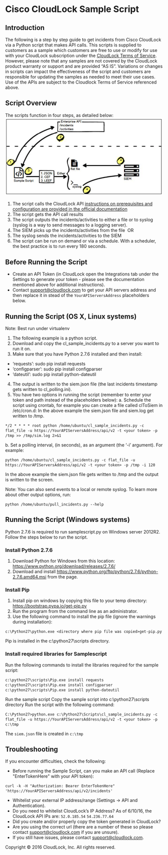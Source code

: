 # Cisco CloudLock Sample Script

## Introduction
The following is a step by step guide to get incidents from Cisco CloudLock via a Python script that makes API calls. This scripts is supplied to customers as a sample which customers are free to use or modify for use with your CloudLock subscription under the [CloudLock Terms of Service](https://www.cloudlock.com/ToS).
However, please note that any samples are not covered by the CloudLock product warranty or support and are provided “AS IS”. Variations or changes in scripts can impact the effectiveness of the script and customers are responsible for updating the samples as needed to meet their use cases. Use of the APIs are subject to the Cloudlock Terms of Service referenced above.

## Script Overview
The scripts function in four steps, as detailed below:
![Example](https://github.com/CiscoDevNet/cloud-security/blob/master/Cloudlock/Sample%20Scripts/sampleScriptDiag.png)

1. The script calls the CloudLock API [instructions on prerequisites and configuration are provided in the official documentation](https://docs.cloudlock.info/docs/introduction-to-api-enterprise)
2. The script gets the API call results
3. The script outputs the incidents/activities to either a file or to syslog (syslog is a way to
send messages to a logging server).
4. The SIEM picks up the incidents/activities from the file
­­­ OR ­­­
1. The syslog sends the incidents/activities to the SIEM
2. The script can be run on demand or via a schedule. With a scheduler, the best practice is to run every 180 seconds.
 
## Before Running the Script
* Create an API Token (in CloudLock open the Integrations tab under the Settings to generate your token - please see the documentation mentioned above for additional instructions).
* Contact support@cloudlock.com to get your API servers address and then replace it in stead of the `YourAPIServersAddress` placeholders below.

## Running the Script (OS X, Linux systems)
Note: Best run under virtualenv

1. The following example is a python script.
2. Download and copy the cl_sample_incidents.py to a server you want to run it on.
3. Make sure that you have Python 2.7.6 installed and then install:

* ‘requests’: sudo pip install requests
* ‘configparser’: sudo pip install configparser
* ‘dateutil’: sudo pip install python-dateutil

4. The output is written to the siem.json file (the last incidents timestamp gets written to cl_polling.ini).
5. You have two options in running the script (remember to enter your token and path instead of the placeholders below):
a. Schedule the script using crontab, for example you can create a file called
clToSiem in /etc/cron.d:
In the above example the siem.json file and siem.log get written to /tmp.

```SHELL=/bin/bash
*/2 * * * * root python /home/ubuntu/cl_sample_incidents.py -c flat_file -u https://YourAPIServersAddress/api/v2 -t <your token> -p /tmp >> /tmp/sim.log 2>&1
```

b. Set a polling interval, (in seconds), as an argument (the ‘-i’ argument). For example:

```
python /home/ubuntu/cl_sample_incidents.py -c flat_file -u https://YourAPIServersAddress/api/v2 -t <your token> -p /tmp -i 120
```
 
In the above example the siem.json​ file gets written to /tmp and the output is
written to the screen.

Note: You can also send events to a local or remote syslog. To learn more about other
output options, run:

```
python /home/ubuntu/pull_incidents.py --help 
```

## Running the Script (Windows systems)
Python 2.7.6 is required to run samplescript.py on Windows server 2012R2. Follow the steps below to run the script.

### Install Python 2.7.6
1. Download Python for Windows from this location: https://www.python.org/download/releases/2.7.6/
2. Download and install https://www.python.org/ftp/python/2.7.6/python-2.7.6.amd64.msi from the page.

### Install Pip
1. Install pip on windows by copying this file to your temp directory: https://bootstrap.pypa.io/get-pip.py
2. Run the program from the command line as an administrator.
3. Use the following command to install the pip file (ignore the warnings during installation):
```
c:\Python27\python.exe <directory where pip file was copied>get-pip.py
```
Pip is installed in the c:\python27\scripts directory. 

### Install required libraries for Samplescript
Run the following commands to install the libraries required for the sample script:

```
c:\python27\scripts\Pip.exe install requests c:\python27\scripts\Pip.exe install configparser c:\python27\scripts\Pip.exe install python-dateutil
```

Run the sample script
Copy the sample script into c:\python27\scripts directory
Run the script with the following command:
```
C:\Python27>python.exe c:\Python27\Scripts\cl_sample_incidents.py -c flat_file -u https://YourAPIServersAddress/api/v2 -t <your token> -p c:\tmp
```

The `siem.json` file is created in `c:\tmp`

## Troubleshooting
If you encounter difficulties, check the following:
* Before running the Sample Script, can you make an API call (Replace "EnterTokenHere" with your API token):
```
curl -k -H "Authorization: Bearer EnterTokenHere" 'https://YourAPIServersAddress/api/v2/incidents'
```

* Whitelist your external IP address/range (Settings -> API and Authentication).
* Do you need to whitelist CloudLock’s IP Address? As of 6/10/16, the CloudLock API IPs are: `52.0.185.54`
  `54.236.77.64`
* Did you create and/or properly copy the token generated in CloudLock?
* Are you using the correct url (there are a number of these so please contact support@cloudlock.com if you are unsure).
* If you still have issues, please contact support@cloudlock.com.

Copyright © 2016 CloudLock, Inc. All rights reserved.
